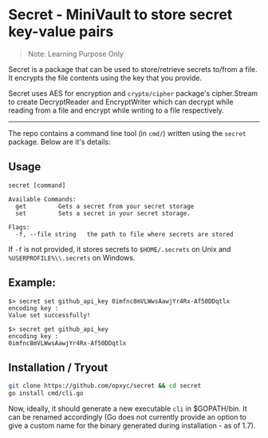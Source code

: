 # Secret - MiniVault to store secret key-value pairs
> Note: Learning Purpose Only

Secret is a package that can be used to store/retrieve secrets to/from a file. It encrypts the file contents using the key that you provide.

Secret uses AES for encryption and `crypto/cipher` package's cipher.Stream to create DecryptReader and EncryptWriter which can decrypt while reading from a file and encrypt while writing to a file respectively.

---

The repo contains a command line tool (in `cmd/`) written using the `secret` package. Below are it's details:
## Usage
```
secret [command]

Available Commands:
  get         Gets a secret from your secret storage
  set         Sets a secret in your secret storage.

Flags:
  -f, --file string   the path to file where secrets are stored
```
If `-f` is not provided, it stores secrets to `$HOME/.secrets` on Unix and `%USERPROFILE%\\.secrets` on Windows.

## Example:
```
$> secret set github_api_key 0imfnc8mVLWwsAawjYr4Rx-Af50DDqtlx
encoding key :
Value set successfully!

$> secret get github_api_key
encoding key :
0imfnc8mVLWwsAawjYr4Rx-Af50DDqtlx
```
## Installation / Tryout
```sh
git clone https://github.com/opxyc/secret && cd secret
go install cmd/cli.go
```
Now, ideally, it should generate a new executable `cli` in $GOPATH/bin. It can be renamed accordingly (Go does not currently provide an option to give a custom name for the binary generated during installation - as of 1.7).